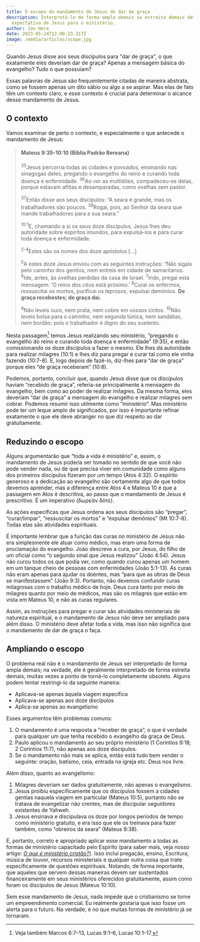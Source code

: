 ```yaml
---
title: O escopo do mandamento de Jesus de dar de graça
description: Interpretá-lo de forma ampla demais ou estreita demais deturpa a
  expectativa de Jesus para o ministério.
author: Jon Here
date: 2023-05-24T12:00:23.317Z
image: /media/articles/scope.jpg
---
```


Quando Jesus disse aos seus discípulos para "dar de graça", o que exatamente eles deveriam dar de graça? Apenas a mensagem básica do evangelho? Tudo o que possuíam?

Essas palavras de Jesus são frequentemente citadas de maneira abstrata, como se fossem apenas um dito sábio ou algo a se aspirar. Mas elas de fato têm um contexto claro, e esse contexto é crucial para determinar o alcance desse mandamento de Jesus.


## O contexto

Vamos examinar de perto o contexto, e especialmente o que antecede o mandamento de Jesus:

<blockquote>

<h4>Mateus 9:35-10:10 (Bíblia Padrão Bereana)</h4>

<sup>35</sup>Jesus percorria todas as cidades e povoados, ensinando nas sinagogas deles, pregando o evangelho do reino e curando toda doença e enfermidade. <sup>36</sup>Ao ver as multidões, compadeceu-se delas, porque estavam aflitas e desamparadas, como ovelhas sem pastor.

<sup>37</sup>Então disse aos seus discípulos: “A seara é grande, mas os trabalhadores são poucos. <sup>38</sup>Rogai, pois, ao Senhor da seara que mande trabalhadores para a sua seara.”

<sup>10:1</sup>E, chamando a si os seus doze discípulos, Jesus lhes deu autoridade sobre espíritos imundos, para expulsá-los e para curar toda doença e enfermidade.

<sup>2-4</sup>Estes são os nomes dos doze apóstolos [...]

<sup>5</sup>A estes doze Jesus enviou com as seguintes instruções: “Não sigais pelo caminho dos gentios, nem entreis em cidade de samaritanos. <sup>6</sup>Ide, antes, às ovelhas perdidas da casa de Israel. <sup>7</sup>Indo, pregai esta mensagem: ‘O reino dos céus está próximo.’ <sup>8</sup>Curai os enfermos, ressuscitai os mortos, purificai os leprosos, expulsai demônios. <strong>De graça recebestes; de graça dai.</strong>

<sup>9</sup>Não leveis ouro, nem prata, nem cobre em vossos cintos. <sup>10</sup>Não leveis bolsa para o caminho, nem segunda túnica, nem sandálias, nem bordão; pois o trabalhador é digno do seu sustento.
</blockquote>

Nesta passagem[^1] temos Jesus realizando seu ministério, “pregando o evangelho do reino e curando toda doença e enfermidade” (9:35), e então comissionando os doze discípulos a fazer o mesmo. Ele lhes dá autoridade para realizar milagres (10:1) e lhes diz para pregar e curar tal como ele vinha fazendo (10:7-8). E, logo depois de fazê-lo, diz-lhes para “dar de graça” porque eles “de graça receberam” (10:8).

Podemos, portanto, concluir que, quando Jesus disse que os discípulos haviam “recebido de graça”, referia-se principalmente à mensagem do evangelho, bem como ao poder de realizar milagres. Da mesma forma, eles deveriam “dar de graça” a mensagem do evangelho e realizar milagres sem cobrar. Podemos resumir isso utilmente como “ministério”. Mas ministério pode ter um leque amplo de significados, por isso é importante refinar exatamente o que ele deve abranger no que diz respeito ao dar gratuitamente.


## Reduzindo o escopo

Alguns argumentarão que “toda a vida é ministério” e, assim, o mandamento de Jesus poderia ser tomado no sentido de que você não pode vender nada, ou de que precisa viver em comunidade como alguns dos primeiros discípulos fizeram por um tempo (Atos 4:32). O espírito generoso e a dedicação ao evangelho são certamente algo de que todos devemos aprender, mas a diferença entre Atos 4 e Mateus 10 é que a passagem em Atos é descritiva, ao passo que o mandamento de Jesus é prescritivo. É um imperativo (δωρεὰν δότε).

As ações específicas que Jesus ordena aos seus discípulos são “pregar”, “curar/limpar”, “ressuscitar os mortos” e “expulsar demônios” (Mt 10:7-8). Todas elas são atividades espirituais.

É importante lembrar que a função das curas no ministério de Jesus não era simplesmente ele atuar como médico, mas eram uma forma de proclamação do evangelho. João descreve a cura, por Jesus, do filho de um oficial como “o segundo sinal que Jesus realizou” (João 4:54). Jesus não curou todos os que podia ver, como quando curou apenas um homem em um tanque cheio de pessoas com enfermidades (João 5:1-13). As curas não eram apenas para ajudar os doentes, mas “para que as obras de Deus se manifestassem” (João 9:3). Portanto, não devemos confundir curas milagrosas com o trabalho médico de hoje. Deus cura tanto por meio de milagres quanto por meio de médicos, mas são os milagres que estão em vista em Mateus 10, e não as curas regulares.

Assim, as instruções para pregar e curar são atividades ministeriais de natureza espiritual, e o mandamento de Jesus não deve ser ampliado para além disso. O ministério deve afetar toda a vida, mas isso não significa que o mandamento de dar de graça o faça.


## Ampliando o escopo

O problema real não é o mandamento de Jesus ser interpretado de forma ampla demais; na verdade, ele é geralmente interpretado de forma estreita demais, muitas vezes a ponto de torná-lo completamente obsoleto. Alguns podem tentar restringi-lo da seguinte maneira:

 - Aplicava-se apenas àquela viagem específica
 - Aplicava-se apenas aos doze discípulos
 - Aplica-se apenas ao evangelismo

Esses argumentos têm problemas comuns:

 1. O mandamento é uma resposta a “receber de graça”, o que é verdade para qualquer um que tenha recebido o evangelho da graça de Deus.
 2. Paulo aplicou o mandamento ao seu próprio ministério (1 Coríntios 9:18; 2 Coríntios 11:7), não apenas aos doze discípulos.
 3. Se o mandamento não mais se aplica, então está tudo bem vender o seguinte: oração, batismo, ceia, entrada na igreja etc. Deus nos livre.

Além disso, quanto ao evangelismo:
 1. Milagres deveriam ser dados gratuitamente, não apenas o evangelismo.
 2. Jesus proibiu especificamente que os discípulos fossem a cidades gentias naquela viagem em particular (Mateus 10:5), portanto não se tratava de evangelizar não crentes, mas de discipular seguidores existentes de Yahweh.
 3. Jesus ensinava e discipulava os doze por longos períodos de tempo como ministério gratuito, e era isso que ele os treinava para fazer também, como “obreiros da seara” (Mateus 9:38).

É, portanto, correto e apropriado aplicar esse mandamento a todas as formas de ministério capacitado pelo Espírito (para saber mais, veja nosso artigo: [_O que é ministério cristão?_](/articles/defining-ministry)). Isso inclui pregação, ensino, Escritura, música de louvor, recursos ministeriais e qualquer outra coisa que trate especificamente de questões espirituais. Notando, de forma importante, que aqueles que servem dessas maneiras devem ser sustentados financeiramente em seus ministérios oferecidos gratuitamente, assim como foram os discípulos de Jesus (Mateus 10:10).

Sem esse mandamento de Jesus, nada impede que o cristianismo se torne um empreendimento comercial. Eu realmente gostaria que isso fosse um alerta para o futuro. Na verdade, é no que muitas formas de ministério já se tornaram.

[^1]: Veja também Marcos 6:7–13, Lucas 9:1–6, Lucas 10:1–17.
